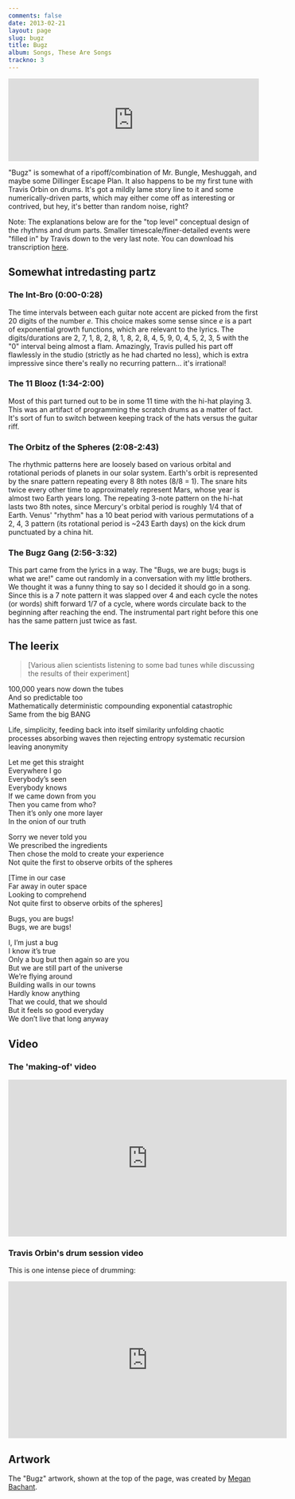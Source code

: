 ```yaml
---
comments: false
date: 2013-02-21
layout: page
slug: bugz
title: Bugz
album: Songs, These Are Songs
trackno: 3
---
```


<iframe width="100%" height="166" scrolling="no" frameborder="no" src="https://w.soundcloud.com/player/?url=https%3A//api.soundcloud.com/tracks/9996618&amp;color=ff5500&amp;auto_play=false&amp;hide_related=false&amp;show_comments=true&amp;show_user=true&amp;show_reposts=false"></iframe>

"Bugz" is somewhat of a ripoff/combination of Mr. Bungle, Meshuggah, and maybe
some Dillinger Escape Plan. It also happens to be my first tune with Travis
Orbin on drums. It's got a mildly lame story line to it and some
numerically-driven parts, which may either come off as interesting or contrived,
but hey, it's better than random noise, right?

Note: The explanations below are for the "top level" conceptual design
of the rhythms and drum parts. Smaller timescale/finer-detailed events were
"filled in" by Travis down to the very last note. You can download his
transcription [here](http://www.travisorbin.com/images/PetePeterson-Bugz.JPG).


## Somewhat intredasting partz

### The Int-Bro (0:00-0:28)

The time intervals between each guitar note accent are picked from the first 20 digits of the number _e_. This choice makes some sense since _e_ is a part of exponential growth functions, which are relevant to the lyrics. The digits/durations are 2, 7, 1, 8, 2, 8, 1, 8, 2, 8, 4, 5, 9, 0, 4, 5, 2, 3, 5 with the "0" interval being almost a flam. Amazingly, Travis pulled his part off flawlessly in the studio (strictly as he had charted no less), which is extra impressive since there's really no recurring pattern... it's irrational!


### The 11 Blooz (1:34-2:00)

Most of this part turned out to be in some 11 time with the hi-hat playing 3. This was an artifact of programming the scratch drums as a matter of fact. It's sort of fun to switch between keeping track of the hats versus the guitar riff.


### The Orbitz of the Spheres (2:08-2:43)

The rhythmic patterns here are loosely based on various orbital and rotational periods of planets in our solar system. Earth's orbit is represented by the snare pattern repeating every 8 8th notes (8/8 = 1). The snare hits twice every other time to approximately represent Mars, whose year is almost two Earth years long. The repeating 3-note pattern on the hi-hat lasts two 8th notes, since Mercury's orbital period is roughly 1/4 that of Earth. Venus' "rhythm" has a 10 beat period with various permutations of a 2, 4, 3 pattern (its rotational period is ~243 Earth days) on the kick drum punctuated by a china hit.


### The Bugz Gang (2:56-3:32)

This part came from the lyrics in a way. The "Bugs, we are bugs; bugs is what we are!" came out randomly in a conversation with my little brothers. We thought it was a funny thing to say so I decided it should go in a song. Since this is a 7 note pattern it was slapped over 4 and each cycle the notes (or words) shift forward 1/7 of a cycle, where words circulate back to the beginning after reaching the end. The instrumental part right before this one has the same pattern just twice as fast.


## The leerix

>[Various alien scientists listening to some bad tunes while discussing the results of their experiment]
>
100,000 years now down the tubes<br>
And so predictable too<br>
Mathematically deterministic compounding exponential catastrophic<br>
Same from the big BANG
>
Life, simplicity, feeding back into itself similarity unfolding chaotic processes absorbing waves then rejecting entropy systematic recursion leaving anonymity
>
Let me get this straight<br>
Everywhere I go<br>
Everybody’s seen<br>
Everybody knows<br>
If we came down from you<br>
Then you came from who?<br>
Then it’s only one more layer<br>
In the onion of our truth
>
Sorry we never told you<br>
We prescribed the ingredients<br>
Then chose the mold to create your experience<br>
Not quite the first to observe orbits of the spheres
>
[Time in our case<br>
Far away in outer space<br>
Looking to comprehend<br>
Not quite first to observe orbits of the spheres]
>
Bugs, you are bugs!<br>
Bugs, we are bugs!
>
I, I’m just a bug<br>
I know it’s true<br>
Only a bug but then again so are you<br>
But we are still part of the universe<br>
We’re flying around<br>
Building walls in our towns<br>
Hardly know anything<br>
That we could, that we should<br>
But it feels so good everyday<br>
We don’t live that long anyway


## Video

### The 'making-of' video

<iframe width="560" height="315" src="https://www.youtube.com/embed/-V3gnBsFkNo" frameborder="0" allowfullscreen></iframe>


### Travis Orbin's drum session video

This is one intense piece of drumming:

<iframe width="560" height="315" src="https://www.youtube.com/embed/7scPZS3zfKM" frameborder="0" allowfullscreen></iframe>


## Artwork

The "Bugz" artwork, shown at the top of the page, was created by [Megan Bachant](https://www.facebook.com/mbachantdesigns/).
